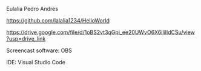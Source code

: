 Eulalia Pedro Andres

https://github.com/lalalia1234/HelloWorld

https://drive.google.com/file/d/1oBS2vt3qGpi_ee20UWvO6X6iIilIdCSu/view?usp=drive_link

Screencast software: OBS

IDE: Visual Studio Code
